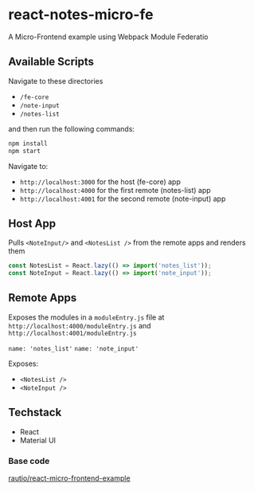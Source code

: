 # react-notes-micro-fe

A Micro-Frontend example using Webpack Module Federatio

## Available Scripts

Navigate to these directories

- `/fe-core`
- `/note-input`
- `/notes-list`

and then run the following commands:

```bash
npm install
npm start
```

Navigate to:

- `http://localhost:3000` for the host (fe-core) app
- `http://localhost:4000` for the first remote (notes-list) app
- `http://localhost:4001` for the second remote (note-input) app

## Host App

Pulls `<NoteInput/>` and `<NotesList />` from the remote apps and renders them

```js
const NotesList = React.lazy(() => import('notes_list'));
const NoteInput = React.lazy(() => import('note_input'));
```

## Remote Apps

Exposes the modules in a `moduleEntry.js` file at `http://localhost:4000/moduleEntry.js` and `http://localhost:4001/moduleEntry.js`

`name: 'notes_list'`
`name: 'note_input'`

Exposes:

- `<NotesList />`
- `<NoteInput />`

## Techstack

- React
- Material UI

### Base code

[rautio/react-micro-frontend-example](https://github.com/rautio/react-micro-frontend-example)
